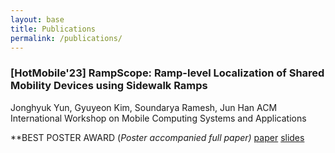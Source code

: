 ```yaml
---
layout: base
title: Publications
permalink: /publications/
---
```


### [__HotMobile'23__] RampScope: Ramp-level Localization of Shared Mobility Devices using Sidewalk Ramps
Jonghyuk Yun, Gyuyeon Kim, Soundarya Ramesh, Jun Han
ACM International Workshop on Mobile Computing Systems and Applications

**BEST POSTER AWARD (*Poster accompanied full paper)*
[paper](https://dl.acm.org/doi/abs/10.1145/3572864.3580334) [slides](https://drive.google.com/file/d/1fXiNkK_Yi901q7NssSk9TylWzYm1Nvxb/view)